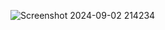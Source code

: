 ![Screenshot 2024-09-02 214234](https://github.com/user-attachments/assets/d6a23ffb-7d65-4395-9069-f74a1154725d)
